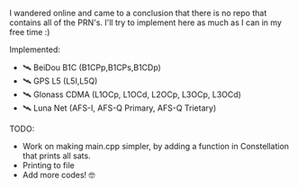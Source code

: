 I wandered online and came to a conclusion that there is no repo that contains all of the PRN's.
I'll try to implement here as much as I can in my free time :)

Implemented:
- 🛰️ BeiDou B1C (B1CPp,B1CPs,B1CDp)
- 🛰️ GPS L5 (L5I,L5Q)
- 🛰️ Glonass CDMA (L1OCp, L1OCd, L2OCp, L3OCp, L3OCd)
- 🛰️ Luna Net (AFS-I, AFS-Q Primary, AFS-Q Trietary)

TODO:
- Work on making main.cpp simpler, by adding a function in Constellation that prints all sats.
- Printing to file
- Add more codes! 🤓

